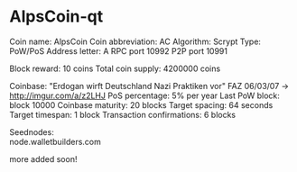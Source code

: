 # AlpsCoin-qt

Coin name:	AlpsCoin
Coin abbreviation:	AC
Algorithm:	Scrypt
Type:	PoW/PoS
Address letter:	A
RPC port	10992
P2P port	10991

Block reward:	10 coins
Total coin supply:	4200000 coins


Coinbase: "Erdogan wirft Deutschland Nazi Praktiken vor" 
FAZ 06/03/07 -> http://imgur.com/a/z2LHJ
PoS percentage:	5% per year
Last PoW block:	block 10000
Coinbase maturity:	20 blocks
Target spacing:	64 seconds
Target timespan:	1 block
Transaction confirmations:	6 blocks

Seednodes:	
node.walletbuilders.com

more added soon!
